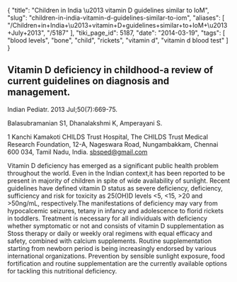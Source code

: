 {
    "title": "Children in India \u2013 vitamin D guidelines similar to IoM",
    "slug": "children-in-india-vitamin-d-guidelines-similar-to-iom",
    "aliases": [
        "/Children+in+India+\u2013+vitamin+D+guidelines+similar+to+IoM+\u2013+July+2013",
        "/5187"
    ],
    "tiki_page_id": 5187,
    "date": "2014-03-19",
    "tags": [
        "blood levels",
        "bone",
        "child",
        "rickets",
        "vitamin d",
        "vitamin d blood test"
    ]
}


## Vitamin D deficiency in childhood-a review of current guidelines on diagnosis and management.

Indian Pediatr. 2013 Jul;50(7):669-75.

Balasubramanian S1, Dhanalakshmi K, Amperayani S.

1 Kanchi Kamakoti CHILDS Trust Hospital, The CHILDS Trust Medical Research Foundation, 12-A, Nageswara Road, Nungambakkam, Chennai 600 034, Tamil Nadu, India. sbsped@gmail.com

Vitamin D deficiency has emerged as a significant public health problem throughout the world. Even in the Indian context,it has been reported to be present in majority of children in spite of wide availability of sunlight. Recent guidelines have defined vitamin D status as severe deficiency, deficiency, sufficiency and risk for toxicity as 25(OH)D levels <5, <15, >20 and >50ng/mL, respectively.The manifestations of deficiency may vary from hypocalcemic seizures, tetany in infancy and adolescence to florid rickets in toddlers. Treatment is necessary for all individuals with deficiency whether symptomatic or not and consists of vitamin D supplementation as Stoss therapy or daily or weekly oral regimens with equal efficacy and safety, combined with calcium supplements. Routine supplementation starting from newborn period is being increasingly endorsed by various international organizations. Prevention by sensible sunlight exposure, food fortification and routine supplementation are the currently available options for tackling this nutritional deficiency.